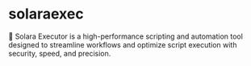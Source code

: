 # solaraexec
🚀 Solara Executor is a high-performance scripting and automation tool designed to streamline workflows and optimize script execution with security, speed, and precision.
